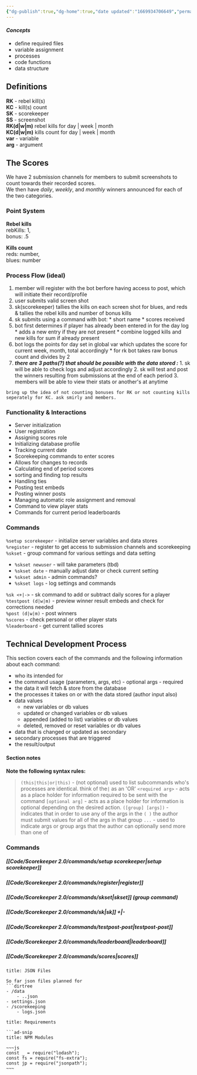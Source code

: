 ```yaml
---
{"dg-publish":true,"dg-home":true,"date updated":"1669934706649","permalink":"/code/scorekeeper-2-0/scorekeeping-functional-outline/","tags":"gardenEntry","dgPassFrontmatter":true}
---
```



#### *Concepts*

* define required files
* variable assignment
* processes
* code functions
* data structure

## Definitions

**RK** - rebel kill(s)\
**KC** - kill(s) count\
**SK** - scorekeeper\
**SS** - screenshot\
**RK(d|w|m)** rebel kills for day | week | month\
**KC(d|w|m)** kills count for day | week | month\
**var** - variable\
**arg** - argument

## The Scores

We have 2 submission channels for members to submit screenshots to count towards their recorded scores.\
We then have *daily*, *weekly*, and *monthly* winners announced for each of the two categories.

### Point System

**Rebel kills**\
rebKills: 1,\
bonus: .5

**Kills count**\
reds: number,\
blues: number

### Process Flow (ideal)

1. member will register with the bot berfore having access to post, which will initiate their record/profile
2. user submits valid screen shot
3. sk(scorekeeper) tallies the kills on each screen shot for blues, and reds & tallies the rebel kills and number of bonus kills
4. sk submits using a command with bot:
		* short name
		* scores received
5. bot first determines if player has already been entered in for the day log
		* adds a new entry if they are not present
		* combine logged kills and new kills for sum if already present
6. bot logs the points for day set in global var which updates the score for current week, month, total accordingly
		* for rk bot takes raw bonus count and divides by 2
7. ***there are 3 paths(?) that should be possible with the data stored :***
		1. sk will be able to check logs and adjust accordingly
		2. sk will test and post the winners resulting from submissions at the end of each period
		3. members will be able to view their stats or another's at anytime

```ad-idea
bring up the idea of not counting bonuses for RK or not counting kills seperately for KC. ask smirly and members.
```

### Functionality & Interactions

* Server initialization
* User registration
* Assigning scores role
* Initializing database profile
* Tracking current date
* Scorekeeping commands to enter scores
* Allows for changes to records
* Calculating end of period scores
* sorting and finding top results
* Handling ties
* Posting test embeds
* Posting winner posts
* Managing automatic role assignment and removal
* Command to view player stats
* Commands for current period leaderboards

### Commands

`%setup scorekeeper` - initialize server variables and data stores\
`%register` - register to get access to submission channels and scorekeeping\
`%skset` - group command for various settings and data setting

* `%skset newuser` - will take parameters (tbd)
* `%skset date` - manually adjust date or check current setting
* `%skset admin` - admin commands?
* `%skset logs` - log settings and commands

`%sk <+|->` - sk command to add or subtract daily scores for a player\
`%testpost (d|w|m)` - preview winner result embeds and check for corrections needed\
`%post (d|w|m)` - post winners\
`%scores` - check personal or other player stats\
`%leaderboard` - get current tallied scores

## Technical Development Process


This section covers each of the commands and the following information about each command:
- who its intended for
- the command usage (parameters, args, etc)
		- optional args
		- required
- the data it will fetch & store from the database
- the processes it takes on or with the data stored (author input also)
- data values
	- new variables or db values
	- updated or changed variables or db values
	- appended (added to list) variables or db values
	- deleted, removed or reset variables or db values
- data that is changed or updated as secondary
- secondary processes that are triggered
- the result/output

#### Section notes
**Note the following syntax rules:**
> `(this|this|or|this)` - (not optional) used to list subcommands who's processes are identical. think of the`|` as an 'OR' 
> `<required arg>` - acts as a place holder for information required to be sent with the command
> `[optional arg]` - acts as a place holder for information is optional depending on the desired action.
> `([group] [args])` - indicates that in order to use any of the args in the `( )` the author must submit values for all of the args in that group
> `...` - used to indicate args or group args that the author can optionally send more than one of






### Commands

##### [[Code/Scorekeeper 2.0/commands/setup scorekeeper\|setup scorekeeper]]
##### [[Code/Scorekeeper 2.0/commands/register\|register]]
##### [[Code/Scorekeeper 2.0/commands/skset\|skset]] (group command)
##### [[Code/Scorekeeper 2.0/commands/sk\|sk]] +|-
##### [[Code/Scorekeeper 2.0/commands/testpost-post\|testpost-post]]
##### [[Code/Scorekeeper 2.0/commands/leaderboard\|leaderboard]]
##### [[Code/Scorekeeper 2.0/commands/scores\|scores]]






```ad-summary
title: JSON Files

So far json files planned for
```dirtree
- /data
	- ..json
- settings.json
- /scorekeeping
	- logs.json
```



```ad-codenote
title: Requirements

```ad-snip
title: NPM Modules

~~~js
const _ = require("lodash");
const fs = require("fs-extra");
const jp = require("jsonpath");
~~~
```
